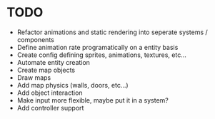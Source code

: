 # TODO

- Refactor animations and static rendering into seperate systems / components
- Define animation rate programatically on a entity basis
- Create config defining sprites, animations, textures, etc...
- Automate entity creation
- Create map objects
- Draw maps
- Add map physics (walls, doors, etc...)
- Add object interaction
- Make input more flexible, maybe put it in a system?
- Add controller support
